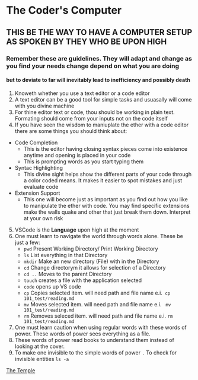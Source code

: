 # The Coder's Computer

## __THIS BE THE WAY TO HAVE A COMPUTER SETUP AS SPOKEN BY THEY WHO BE UPON HIGH__

### __Remember these are guidelines. They will adapt and change as you find your needs change depend on what you are doing__

#### __but to deviate to far will inevitably lead to inefficiency and possibly death__

1. Knoweth whether you use a text editor or a code editor
2. A text editor can be a good tool for simple tasks and usuasally will come with you divine machine
3. For thine editor text or code, thou should be working in plain text. Formating should come from your inputs not on the code itself
4. If you have seen the wisdom to maniuplate the ether with a code editor there are some things you should think about:
 - Code Completion
   - This is the editor having closing syntax pieces come into existence anytime and opening is placed in your code
   - This is prompting words as you start typing them
 - Syntac Highlighting
   - This divine sight helps show the different parts of your code through a color coded means. It makes it easier to spot mistakes and just evaluate code
 - Extension Support
   - This one will become just as important as you find out how you like to manipulate the ether with code. You may find specific extensions make the walls quake and other that just break them down. Interpret at your own risk
5. VSCode is the **Language** upon high at the moment
6. One must learn to navigate the world through words alone. These be just a few:
   - `pwd` Present Working Directory/ Print Working Directory
   - `ls` List everything in that Directory
   - `mkdir` Make an new directory (File) with in the Directory
   - `cd` Change directorym it allows for selection of a Directory
   - `cd ..` Moves to the parent Directory
   - `touch` creates a file with the application selected
   - `code` opens up VS code
   - `cp` Copies selected item. will need path and file name e.i.` cp 101_test/reading.md`
   - `mv` Moves selected item. will need path and file name e.i. ` mv 101_test/reading.md`
   - `rm` Removes seleced item. will need path and file name e.i. `rm 101_test/reading.md`
7. One must learn caution when using regular words with these words of power. These words of power sees everything as a file.
8. These words of power read books to understand them instead of looking at the cover.
9. To make one invisible to the simple words of power `.` To check for invisible entities `ls -a`

[The Temple](README.md)

